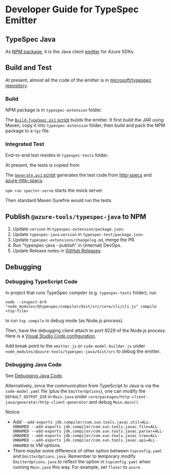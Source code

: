# Developer Guide for TypeSpec Emitter

## TypeSpec Java

As [NPM package](https://www.npmjs.com/package/@azure-tools/typespec-java), it is the Java client [emitter](https://typespec.io/docs/extending-typespec/emitters-basics/) for Azure SDKs.

## Build and Test

At present, almost all the code of the emitter is in [microsoft/typespec repository](https://github.com/microsoft/typespec/tree/main/packages/http-client-java).

### Build

NPM package is in `typespec-extension` folder.

The [`Build-TypeSpec.ps1` script](../../../Build-TypeSpec.ps1) builds the emitter.
It first build the JAR using Maven, copy it into `typespec-extension` folder, then build and pack the NPM package to a `tgz` file.

### Integrated Test

End-to-end test resides in `typespec-tests` folder.

At present, the tests is copied from 

The [`Generate.ps1` script](../../../typespec-tests/Generate.ps1) generates the test code from [http-specs](https://github.com/microsoft/typespec/tree/main/packages/http-specs) and [azure-http-specs](https://github.com/Azure/typespec-azure/tree/main/packages/azure-http-specs).

`npm run spector-serve` starts the mock server.

Then standard Maven Surefire would run the tests.

## Publish `@azure-tools/typespec-java` to NPM

1. Update `version` in `typespec-extension/package.json`.
2. Update `typespec-java` `version` in `typespec-test/package.json`.
3. Update `typespec-extensions/changelog.md`, merge the PR.
4. Run "typespec-java - publish" in (internal) DevOps.
5. Update Release notes in [GitHub Releases](https://github.com/Azure/autorest.java/releases).

## Debugging

### Debugging TypeScript Code

In project that runs TypeSpec compiler (e.g. `typespec-tests` folder), run
```shell
node --inspect-brk "node_modules/@typespec/compiler/dist/src/core/cli/cli.js" compile <tsp-file>
```
to run `tsp compile` in debug mode (as Node.js process).

Then, have the debugging client attach to port 9229 of the Node.js process.
Here is a [Visual Studio Code configuration](../../../typespec-tests/.vscode/launch.json).

Add break point to the `emitter.js` or `code-model-builder.js` under `node_modules/@azure-tools/typespec-java/dist/src` to debug the emitter.

### Debugging Java Code

See [Debugging Java Code](../../../typespec-extension/readme.md#debugging-java-code).

Alternatively, since the communication from TypeScript to Java is via the `code-model.yaml` file (plus the `EmitterOptions`), one can modify the `DEFAULT_OUTPUT_DIR` in `Main.java` under `core/packages/http-client-java/generator/http-client-generator` and debug `Main.main()`.

Notice:
- Add `--add-exports jdk.compiler/com.sun.tools.javac.util=ALL-UNNAMED --add-exports jdk.compiler/com.sun.tools.javac.file=ALL-UNNAMED --add-exports jdk.compiler/com.sun.tools.javac.parser=ALL-UNNAMED --add-exports jdk.compiler/com.sun.tools.javac.tree=ALL-UNNAMED --add-exports jdk.compiler/com.sun.tools.javac.api=ALL-UNNAMED` to VM options.
- There maybe some difference of other option between `tspconfig.yaml` and `EmitterOptions.java`. Remember to temporary modify `EmitterOptions.java` to reflect the option in `tspconfig.yaml` when running `Main.java` this way. For example, set `flavor` to `azure`.
